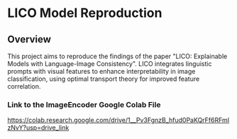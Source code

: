 # LICO Model Reproduction

## Overview
This project aims to reproduce the findings of the paper "LICO: Explainable Models with Language-Image Consistency". LICO integrates linguistic prompts with visual features to enhance interpretability in image classification, using optimal transport theory for improved feature correlation.

### Link to the ImageEncoder Google Colab File
https://colab.research.google.com/drive/1__Pv3FgnzB_hfud0PaKQrFf6RFmIzNvY?usp=drive_link 

